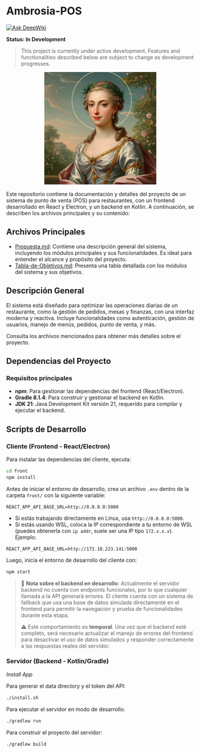 # Ambrosia-POS
[![Ask DeepWiki](https://deepwiki.com/badge.svg)](https://deepwiki.com/JordyPirata/Ambrosia-POS)

**Status: In Development**

> This project is currently under active development. Features and functionalities described below are subject to change as development progresses.

<p align="center">
  <img src="imgs/Ambrosia.png" alt="Ambrosia Logo" width="300"/>
</p>

Este repositorio contiene la documentación y detalles del proyecto de un sistema de punto de venta (POS) para restaurantes, con un frontend desarrollado en React y Electron, y un backend en Kotlin. A continuación, se describen los archivos principales y su contenido:

## Archivos Principales

- [Propuesta.md](Propuesta.md): Contiene una descripción general del sistema, incluyendo los módulos principales y sus funcionalidades. Es ideal para entender el alcance y propósito del proyecto.
- [Tabla-de-Objetivos.md](Tabla-de-Objetivos.md): Presenta una tabla detallada con los módulos del sistema y sus objetivos.

## Descripción General

El sistema está diseñado para optimizar las operaciones diarias de un restaurante, como la gestión de pedidos, mesas y finanzas, con una interfaz moderna y reactiva. Incluye funcionalidades como autenticación, gestión de usuarios, manejo de menús, pedidos, punto de venta, y más.

Consulta los archivos mencionados para obtener más detalles sobre el proyecto.

## Dependencias del Proyecto

### Requisitos principales

- **npm**: Para gestionar las dependencias del frontend (React/Electron).
- **Gradle 8.1.4**: Para construir y gestionar el backend en Kotlin.
- **JDK 21**: Java Development Kit versión 21, requerido para compilar y ejecutar el backend.

## Scripts de Desarrollo

### Cliente (Frontend - React/Electron)

Para instalar las dependencias del cliente, ejecuta:

```sh
cd front
npm install
```

Antes de iniciar el entorno de desarrollo, crea un archivo `.env` dentro de la carpeta `front/` con la siguiente variable:

```
REACT_APP_API_BASE_URL=http://0.0.0.0:5000
```

- Si estás trabajando directamente en Linux, usa `http://0.0.0.0:5000`.
- Si estás usando WSL, coloca la IP correspondiente a tu entorno de WSL (puedes obtenerla con `ip addr`, suele ser una IP tipo `172.x.x.x`). Ejemplo:

```
REACT_APP_API_BASE_URL=http://172.18.223.141:5000
```

Luego, inicia el entorno de desarrollo del cliente con:

```sh
npm start
```

> 🔧 **Nota sobre el backend en desarrollo:** Actualmente el servidor backend no cuenta con endpoints funcionales, por lo que cualquier llamada a la API generará errores. El cliente cuenta con un sistema de fallback que usa una base de datos simulada directamente en el frontend para permitir la navegación y prueba de funcionalidades durante esta etapa.
>
> ⚠️ Este comportamiento es **temporal**. Una vez que el backend esté completo, será necesario actualizar el manejo de errores del frontend para desactivar el uso de datos simulados y responder correctamente a las respuestas reales del servidor.

### Servidor (Backend - Kotlin/Gradle)

*Install App*

Para generar el data directory y el token del API:

```sh
./install.sh 
```

Para ejecutar el servidor en modo de desarrollo:

```sh
./gradlew run
```

Para construir el proyecto del servidor:

```sh
./gradlew build
```